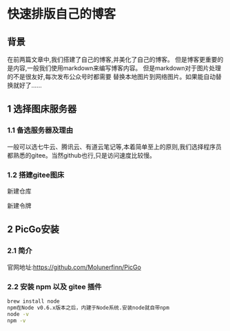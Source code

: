 # 快速排版自己的博客
## 背景
在前两篇文章中,我们搭建了自己的博客,并美化了自己的博客。
但是博客更重要的是内容,一般我们使用markdown来编写博客内容。
但是markdown对于图片处理的不是很友好,每次发布公众号时都需要
替换本地图片到网络图片。如果能自动替换就好了......

## 1 选择图床服务器
### 1.1 备选服务器及理由
一般可以选七牛云、腾讯云、有道云笔记等,本着简单至上的原则,我们选择程序员
都熟悉的gitee。当然github也行,只是访问速度比较慢。

### 1.2 搭建gitee图床
新建仓库

新建令牌

## 2 PicGo安装
### 2.1 简介
官网地址:https://github.com/Molunerfinn/PicGo

### 2.2 安装 npm 以及 gitee 插件
```bash
brew install node
npm在Node v0.6.x版本之后，内建于Node系统.安装node就自带npm
node -v 
npm -v 
```







